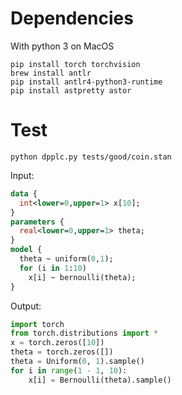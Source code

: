# Dependencies

With python 3 on MacOS

```
pip install torch torchvision
brew install antlr
pip install antlr4-python3-runtime
pip install astpretty astor
```

# Test

```
python dpplc.py tests/good/coin.stan
```

Input:
```stan
data {
  int<lower=0,upper=1> x[10];
}
parameters {
  real<lower=0,upper=1> theta;
}
model {
  theta ~ uniform(0,1);
  for (i in 1:10)
    x[i] ~ bernoulli(theta);
}
```

Output:
```python
import torch
from torch.distributions import *
x = torch.zeros([10])
theta = torch.zeros([])
theta = Uniform(0, 1).sample()
for i in range(1 - 1, 10):
    x[i] = Bernoulli(theta).sample()
```